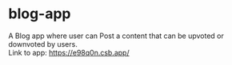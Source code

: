 # blog-app
A Blog app where user can Post a content that can be upvoted or downvoted by users. <br />
Link to app: https://e98q0n.csb.app/
